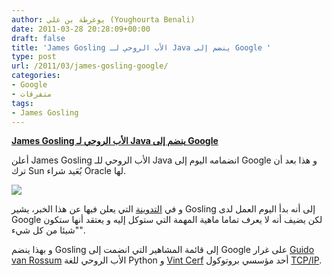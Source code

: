 ```yaml
---
author: يوغرطة بن علي (Youghourta Benali)
date: 2011-03-28 20:28:09+00:00
draft: false
title: 'James Gosling الأب الروحي لـ Java ينضم إلى Google '
type: post
url: /2011/03/james-gosling-google/
categories:
- Google
- متفرقات
tags:
- James Gosling
---
```


[**James Gosling الأب الروحي لـ Java ينضم إلى Google**](http://www.it-scoop.com/2011/03/james-gosling-google/)


أعلن James Gosling الأب الروحي للـ Java انضمامه اليوم إلى Google و هذا بعد أن ترك Sun بُعَيد شراء Oracle لها.


[![](http://nighthacks.com/roller/jag/resource/GoogleStartDaySmall.png )
](http://www.it-scoop.com/2011/03/james-gosling-google/)


و في [التدوينة](http://nighthacks.com/roller/jag/entry/next_step_on_the_road) التي يعلن فيها عن هذا الخبر، يشير Gosling إلى أنه بدأ اليوم العمل لدى Google لكن يضيف أنه لا يعرف تماما ماهية المهمة التي ستوكل إليه و يعتقد أنها ستكون "شيئا من كل شيء".

و بهذا ينضم Gosling إلى قائمة المشاهير التي انضمت إلى Google على غرار [Guido van Rossum](http://en.wikipedia.org/wiki/Guido_van_Rossum) الأب الروحي للغة Python و [Vint Cerf](http://en.wikipedia.org/wiki/Vint_Cerf) أحد مؤسسي بروتوكول [TCP/IP](http://en.wikipedia.org/wiki/TCP_IP).






